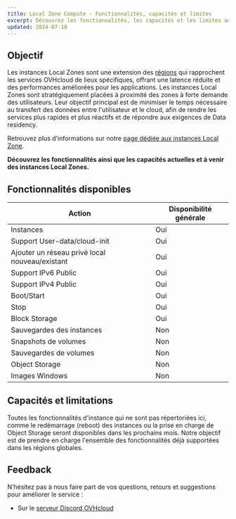 ```yaml
---
title: Local Zone Compute - Fonctionnalités, capacités et limites
excerpt: Découvrez les fonctionnalités, les capacités et les limites actuelles des instances Local Zones
updated: 2024-07-10
---
```


## Objectif

Les instances Local Zones sont une extension des [régions](/links/public-cloud/regions-pci) qui rapprochent les services OVHcloud de lieux spécifiques, offrant une latence réduite et des performances améliorées pour les applications.
Les instances Local Zones sont stratégiquement placées à proximité des zones à forte demande des utilisateurs. Leur objectif principal est de minimiser le temps nécessaire au transfert des données entre l'utilisateur et le cloud, afin de rendre les services plus rapides et plus réactifs et de répondre aux exigences de Data residency.

Retrouvez plus d’informations sur notre [page dédiée aux instances Local Zone](/links/public-cloud/local-zones).

**Découvrez les fonctionnalités ainsi que les capacités actuelles et à venir des instances Local Zones.**

## Fonctionnalités disponibles

| Action | Disponibilité générale |
| --- | --- |
| Instances | Oui |
| Support User-data/cloud-init | Oui|
| Ajouter un réseau privé local nouveau/existant | Oui |
| Support IPv6 Public | Oui |
| Support IPv4 Public | Oui |
| Boot/Start | Oui |
| Stop | Oui |
| Block Storage | Oui |
| Sauvegardes des instances | Non |
| Snapshots de volumes| Non |
| Sauvegardes de volumes | Non |
| Object Storage | Non |
| Images Windows | Non |

## Capacités et limitations

Toutes les fonctionnalités d'instance qui ne sont pas répertoriées ici, comme le redémarrage (reboot) des instances ou la prise en charge de Object Storage seront disponibles dans les prochains mois. Notre objectif est de prendre en charge l'ensemble des fonctionnalités déjà supportées dans les régions globales.

## Feedback

N’hésitez pas à nous faire part de vos questions, retours et suggestions pour améliorer le service :

- Sur le [serveur Discord OVHcloud](https://discord.gg/ovhcloud)
